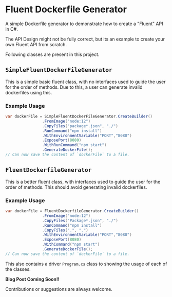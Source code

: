 # Fluent Dockerfile Generator

A simple Dockerfile generator to demonstrate how to create a "Fluent" API in C#.

The API Design might not be fully correct, but its an example to create your own Fluent API from scratch.

Following classes are present in this project.

## `SimpleFluentDockerFileGenerator`

This is a simple basic fluent class, with no interfaces used to guide the user for the order of methods. Due to this, a user can generate invalid dockerfiles using this.

### Example Usage

```cs
var dockerFile = SimpleFluentDockerFileGenerator.CreateBuilder()
                .FromImage("node:12")
                .CopyFiles("package*.json", "./")
                .RunCommand("npm install")
                .WithEnvironmentVariable("PORT","8080")
                .ExposePort(8080)
                .WithRunCommand("npm start")
                .GenerateDockerFile();
// Can now save the content of `dockerFile` to a file.
```

## `FluentDockerfileGenerator`

This is a better fluent class, with interfaces used to guide the user for the order of methods. This should avoid generating invalid dockerfiles.

### Example Usage

```cs
var dockerFile = FluentDockerfileGenerator.CreateBuilder()
                .FromImage("node:12")
                .CopyFiles("Package*.json", "./")
                .RunCommand("npm install")
                .CopyFiles(".", ".")
                .WithEnvironmentVariable("PORT","8080")
                .ExposePort(8080)
                .WithCommand("npm start")
                .GenerateDockerFile();
// Can now save the content of `dockerFile` to a file.
```

This also contains a driver `Program.cs` class to showing the usage of each of the classes.

**Blog Post Coming Soon!!**

Contributions or suggestions are always welcome.